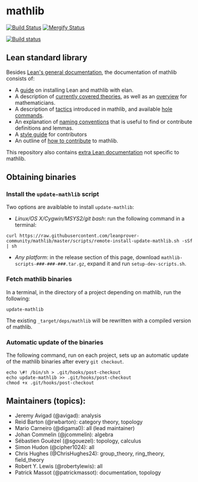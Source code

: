 # mathlib

[![Build Status](https://travis-ci.org/leanprover-community/mathlib.svg?branch=master)](https://travis-ci.org/leanprover-community/mathlib)
[![Mergify Status][mergify-status]][mergify]

[mergify]: https://mergify.io
[mergify-status]: https://gh.mergify.io/badges/leanprover-community/mathlib.png?style=cut
[![Build status](https://ci.appveyor.com/api/projects/status/y0dfsknx5h4iq7pj/branch/master?svg=true)](https://ci.appveyor.com/project/cipher1024/mathlib/branch/master)

## Lean standard library

Besides [Lean's general documentation](https://leanprover.github.io/documentation/), the documentation of mathlib consists of:

- A [guide](docs/elan.md) on installing Lean and mathlib with elan.
- A description of [currently covered theories](docs/theories.md),
  as well as an [overview](docs/mathlib-overview.md) for mathematicians.
- A description of [tactics](docs/tactics.md) introduced in mathlib,
  and available [hole commands](docs/holes.md).
- An explanation of [naming conventions](docs/naming.md) that is useful
  to find or contribute definitions and lemmas.
- A [style guide](docs/style.md) for contributors
- An outline of [how to contribute](docs/howto-contribute.md) to mathlib.

This repository also contains [extra Lean documentation](docs/extras.md)
not specific to mathlib.

## Obtaining binaries

### Install the `update-mathlib` script

Two options are avaiblable to install `update-mathlib`:

 * *Linux/OS X/Cygwin/MSYS2/git bash*: run the following command in a terminal:

``` shell
curl https://raw.githubusercontent.com/leanprover-community/mathlib/master/scripts/remote-install-update-mathlib.sh -sSf | sh
```

 * *Any platform*: in the release section of this page, download
`mathlib-scripts-###-###-###.tar.gz`, expand it and run `setup-dev-scripts.sh`.

### Fetch mathlib binaries

In a terminal, in the directory of a project depending on mathlib, run
the following:

``` shell
update-mathlib
```

The existing `_target/deps/mathlib` will be rewritten with a compiled
version of mathlib.

### Automatic update of the binaries

The following command, run on each project, sets up an automatic
update of the mathlib binaries after every `git checkout`.

``` shell
echo \#! /bin/sh > .git/hooks/post-checkout
echo update-mathlib >> .git/hooks/post-checkout
chmod +x .git/hooks/post-checkout
```

## Maintainers (topics):

* Jeremy Avigad (@avigad): analysis
* Reid Barton (@rwbarton): category theory, topology
* Mario Carneiro (@digama0): all (lead maintainer)
* Johan Commelin (@jcommelin): algebra
* Sébastien Gouëzel (@sgouezel): topology, calculus
* Simon Hudon (@cipher1024): all
* Chris Hughes (@ChrisHughes24): group_theory, ring_theory, field_theory
* Robert Y. Lewis (@robertylewis): all
* Patrick Massot (@patrickmassot): documentation, topology
